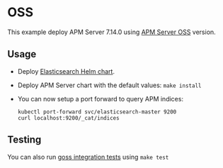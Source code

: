 # OSS

This example deploy APM Server 7.14.0 using [APM Server OSS][] version.


## Usage

* Deploy [Elasticsearch Helm chart][].

* Deploy APM Server chart with the default values: `make install`

* You can now setup a port forward to query APM indices:

  ```
  kubectl port-forward svc/elasticsearch-master 9200
  curl localhost:9200/_cat/indices
  ```


## Testing

You can also run [goss integration tests][] using `make test`


[apm server oss]: https://www.elastic.co/downloads/apm-oss
[elasticsearch helm chart]: https://github.com/elastic/helm-charts/tree/7.14/elasticsearch/examples/default/
[goss integration tests]: https://github.com/elastic/helm-charts/tree/7.14/apm-server/examples/oss/test/goss.yaml
